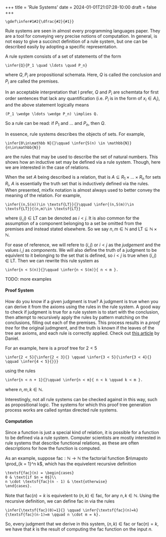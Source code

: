 +++
title = 'Rule Systems'
date = 2024-01-01T21:07:28-10:00
draft = false
+++

```katex
\gdef\infer#1#2{\dfrac{#2}{#1}}
```

Rule systems are seen in almost every programming languages paper. They are a tool for conveying very precise notions of computation. In general, is not easy to give a succinct definition of a rule system, but one can be described easily by adopting a specific representation. 

A rule system consists of a set of statements of the form
```katex
\infer{Q}{P_1 \quad \ldots \quad P_n}
```
where $Q,P_i$ are propositional schemata. Here, $Q$ is called the conclusion and $P_i$ are called the premises.

In an acceptable interpretation that I prefer, $Q$ and $P_i$ are schemtata for first order sentences that lack any quantification (i.e. $P_i$ is in the form of $x_i \in A_i$), and the above statement logically means
```katex
(P_1 \wedge \ldots \wedge P_n) \implies Q.
```
So a rule can be read: if $P_1$ and $\ldots$ and $P_n$, then $Q$. 

In essence, rule systems describes the objects of sets. For example, 
```katex
\infer{0\in\mathbb N}{}\qquad \infer{S(n) \in \mathbb{N}}{n\in\mathbb{N}}
```
are the rules that may be used to describe the set of natural numbers. This shows how an inductive set may be defined via a rule system. Though, here we are interested in the case of relations. 


When the set $A$ being described is a relation, that is $A\subseteq R_1\times \ldots \times R_n$ for sets $R_i$, $A$ is essentially the truth set that is inductively defined via the rules. When presented, mixfix notation is almost always used to better convey the meaning of the relation. For example, 
```katex
\infer{(n,S(n))\in \textsf{LT}}{}\qquad \infer{(n,S(m))\in \textsf{LT}}{(n,m)\in \textsf{LT}}
```
where $(i,j)\in \textsf{LT}$ can be denoted as $i < j$. It is also common for the assumption of a component belonging to a set be omitted from the premises and instead stated elsewhere. So we say $n,m\in \mathbb{N}$ and $\textsf{LT}\subseteq \mathbb N \times \mathbb N$.


For ease of reference, we will refere to $(i,j)$ or $i < j$ as the *judgement* and the values $i,j$ as *components*. We will also define the truth of a judgment to be equivlent to it belonging to the set that is defined, so $i < j$ is true when $(i,j) \in \textsf{LT}$. Then we can rewrite this rule system as
```katex
\infer{n < S(n)}{}\qquad \infer{n < S(m)}{ n < m }.
```

TODO: more examples

#### Proof System

How do you know if a given judgment is true? A judgment is true when you can derive it from the axioms using the rules in the rule system. A good way to check if judgment is true for a rule system is to start with the conclusion, then attempt to recursively apply the rules by pattern matching on the conclusions, filling out each of the premises. This process results in a *proof tree* for the original judmgnent, and the truth is known if the leaves of the tree are axioms, and each rule is correctly applied. Check out [this article](https://danilafe.com/blog/bergamot/) by Daniel.

For an example, here is a proof tree for $2 < 5$
```katex
\infer{2 < 5}{\infer{2 < 3}{} \qquad \infer{3 < 5}{\infer{3 < 4}{} \qquad \infer{4 < 5}{}}}
```
using the rules
```katex
\infer{n < n + 1}{}\qquad \infer{n < m}{ n < k \qquad k < m }.
```
where $n,m,k\in \mathbb{N}$.

Interestingly, not all rule systems can be checked against in this way, such as propositional logic. The systems for which this proof tree generation process works are called syntax directed rule systems.


#### Computation

Since a function is just a special kind of relation, it is possible for a function to be defined via a rule system. Computer scientists are mostly interested in rule systems that describe functional relations, as these are often descriptions for how the function is computed. 

As an example, suppose $\textsf{fac} : \mathbb{N} \to \mathbb{N}$ the factorial function $n\mapsto \prod_{k = 1}^n k$, which has the equivelent recursive definition
```katex
\textsf{fac}(n) = \begin{cases}
0 & \text{if $n = 0$}\\
n \cdot \textsf{fac}(n - 1) & \text{otherwise}
\end{cases}.
```
Note that $\textsf{fac}(n) = k$ is equivelent to $(n,k)\in \textsf{fac}$, for any $n,k\in \mathbb{N}$. Using the recursive definition, we can define $\textsf{fac}$ in via the rules
```katex
\infer{\textsf{fac}(0)=1}{} \qquad \infer{\textsf{fac}(n)=k}{\textsf{fac}(n-1)=m \qquad n \cdot m = k}.
```
So, every judgment that we derive in this system, $(n,k)\in \textsf{fac}$ or $\textsf{fac}(n)=k$, we have that $k$ is the result of computing the $\textsf{fac}$ function on the input $n$.









